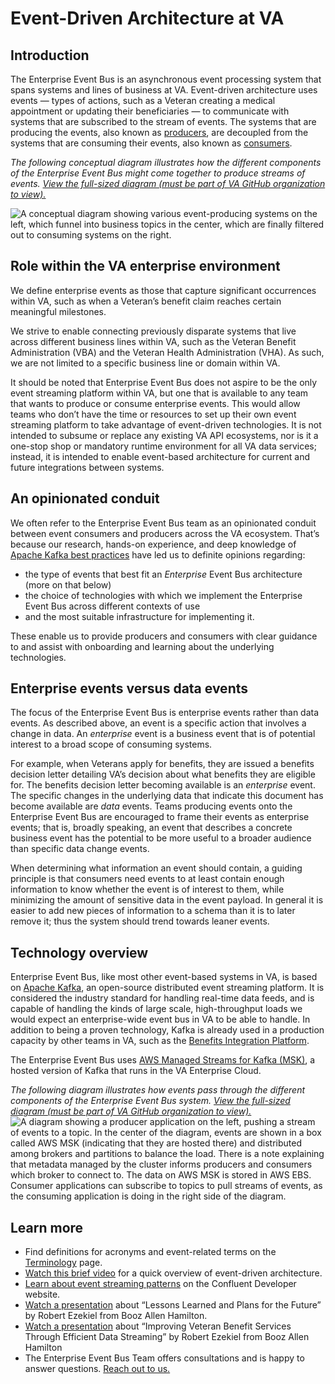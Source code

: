 # Event-Driven Architecture at VA

## Introduction

The Enterprise Event Bus is an asynchronous event processing system that spans systems and lines of business at VA. Event-driven architecture uses events &mdash; types of actions, such as a Veteran creating a medical appointment or updating their beneficiaries &mdash; to communicate with systems that are subscribed to the stream of events. The systems that are producing the events, also known as [producers](./produce-events.md), are decoupled from the systems that are consuming their events, also known as [consumers](./consume-events.md).

_The following conceptual diagram illustrates how the different components of the Enterprise Event Bus might come together to produce streams of events. [View the full-sized diagram (must be part of VA GitHub organization to view).](https://github.com/department-of-veterans-affairs/VES/blob/master/research/Event%20Bus/Diagrams/future%20state%20whole.png)_

![A conceptual diagram showing various event-producing systems on the left, which funnel into business topics in the center, which are finally filtered out to consuming systems on the right.](https://github.com/department-of-veterans-affairs/ves-event-bus-developer-portal/assets/95644573/f0dfe62a-8509-459c-bd9a-074e0babb22b)


## Role within the VA enterprise environment

We define enterprise events as those that capture significant occurrences within VA, such as when a Veteran’s benefit claim reaches certain meaningful milestones.

We strive to enable connecting previously disparate systems that live across different business lines within VA, such as the Veteran Benefit Administration (VBA) and the Veteran Health Administration (VHA). As such, we are not limited to a specific business line or domain within VA.

It should be noted that Enterprise Event Bus does not aspire to be the only event streaming platform within VA, but one that is available to any team that wants to produce or consume enterprise events. This would allow teams who don’t have the time or resources to set up their own event streaming platform to take advantage of event-driven technologies. It is not intended to subsume or replace any existing VA API ecosystems, nor is it a one-stop shop or mandatory runtime environment for all VA data services; instead, it is intended to enable event-based architecture for current and future integrations between systems.

## An opinionated conduit

We often refer to the Enterprise Event Bus team as an opinionated conduit between event consumers and producers across the VA ecosystem. That’s because our research, hands-on experience, and deep knowledge of [Apache Kafka best practices](https://github.com/department-of-veterans-affairs/VES/blob/master/research/Event%20Bus/Engineering/ADR/ADR%20event%20design.md) have led us to definite opinions regarding:

* the type of events that best fit an _Enterprise_ Event Bus architecture (more on that below)
* the choice of technologies with which we implement the Enterprise Event Bus across different contexts of use 
* and the most suitable infrastructure for implementing it. 

These enable us to provide producers and consumers with clear guidance to and assist with onboarding and learning about the underlying technologies.

## Enterprise events versus data events

The focus of the Enterprise Event Bus is enterprise events rather than data events. As described above, an event is a specific action that involves a change in data. An _enterprise_ event is a business event that is of potential interest to a broad scope of consuming systems. 

For example, when Veterans apply for benefits, they are issued a benefits decision letter detailing VA’s decision about what benefits they are eligible for. The benefits decision letter becoming available is an _enterprise_ event. The specific changes in the underlying data that indicate this document has become available are _data_ events. Teams producing events onto the Enterprise Event Bus are encouraged to frame their events as enterprise events; that is, broadly speaking, an event that describes a concrete business event has the potential to be more useful to a broader audience than specific data change events. 

When determining what information an event should contain, a guiding principle is that consumers need events to at least contain enough information to know whether the event is of interest to them, while minimizing the amount of sensitive data in the event payload. In general it is easier to add new pieces of information to a schema than it is to later remove it; thus the system should trend towards leaner events.

##  Technology overview

Enterprise Event Bus, like most other event-based systems in VA, is based on [Apache Kafka](https://kafka.apache.org/), an open-source distributed event streaming platform. It is considered the industry standard for handling real-time data feeds, and is capable of handling the kinds of large scale, high-throughput loads we would expect an enterprise-wide event bus in VA to be able to handle. In addition to being a proven technology, Kafka is already used in a production capacity by other teams in VA, such as the [Benefits Integration Platform](https://confluence.devops.va.gov/pages/viewpage.action?spaceKey=VAExternal&title=Benefits+Integration+Events).

The Enterprise Event Bus uses [AWS Managed Streams for Kafka (MSK)](https://docs.aws.amazon.com/msk/), a hosted version of Kafka that runs in the VA Enterprise Cloud. 

_The following diagram illustrates how events pass through the different components of the Enterprise Event Bus system. [View the full-sized diagram (must be part of VA GitHub organization to view).](https://github.com/department-of-veterans-affairs/VES/blob/master/research/Event%20Bus/Diagrams/Data%20Flow.jpeg)_
![A diagram showing a producer application on the left, pushing a stream of events to a topic. In the center of the diagram, events are shown in a box called AWS MSK (indicating that they are hosted there) and distributed among brokers and partitions to balance the load. There is a note explaining that metadata managed by the cluster informs producers and consumers which broker to connect to. The data on AWS MSK is stored in AWS EBS. Consumer applications can subscribe to topics to pull streams of events, as the consuming application is doing in the right side of the diagram.](https://github.com/department-of-veterans-affairs/ves-event-bus-developer-portal/assets/95644573/61c8f134-7228-4735-b9df-c0e1985d9eaa)

## Learn more

* Find definitions for acronyms and event-related terms on the [Terminology](./terminology.md) page.
* <a href="https://www.youtube.com/watch?v=R6tUoxx2gVY">Watch this brief video</a> for a quick overview of event-driven architecture.
* <a href="https://developer.confluent.io/patterns/">Learn about event streaming patterns</a> on the Confluent Developer website.
* <a href="https://www.confluent.io/resources/presentation/one-year-in-lessons-learned-and-plans-for-the-future/">Watch a presentation</a> about “Lessons Learned and Plans for the Future” by Robert Ezekiel from Booz Allen Hamilton.
* <a href="https://www.confluent.io/events/kafka-summit-americas-2021/improving-veteran-benefit-services-through-efficient-data-streaming/">Watch a presentation</a> about “Improving Veteran Benefit Services Through Efficient Data Streaming” by Robert Ezekiel from Booz Allen Hamilton
* The Enterprise Event Bus Team offers consultations and is happy to answer questions. [Reach out to us.](./get-support.md)
